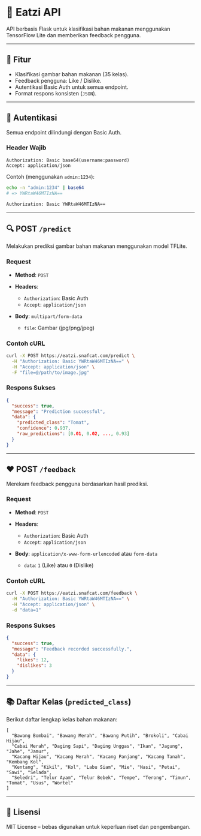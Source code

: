 # 🥗 Eatzi API

API berbasis Flask untuk klasifikasi bahan makanan menggunakan TensorFlow Lite dan memberikan feedback pengguna.

---

## 🚀 Fitur

* Klasifikasi gambar bahan makanan (35 kelas).
* Feedback pengguna: Like / Dislike.
* Autentikasi Basic Auth untuk semua endpoint.
* Format respons konsisten (`JSON`).

---

## 🔐 Autentikasi

Semua endpoint dilindungi dengan Basic Auth.

### Header Wajib

```
Authorization: Basic base64(username:password)
Accept: application/json
```

Contoh (menggunakan `admin:1234`):

```bash
echo -n "admin:1234" | base64
# => YWRtaW46MTIzNA==
```

```http
Authorization: Basic YWRtaW46MTIzNA==
```

---

## 🔍 POST `/predict`

Melakukan prediksi gambar bahan makanan menggunakan model TFLite.

### Request

* **Method**: `POST`
* **Headers**:

  * `Authorization`: Basic Auth
  * `Accept`: `application/json`
* **Body**: `multipart/form-data`

  * `file`: Gambar (jpg/png/jpeg)

### Contoh cURL

```bash
curl -X POST https://eatzi.snafcat.com/predict \
  -H "Authorization: Basic YWRtaW46MTIzNA==" \
  -H "Accept: application/json" \
  -F "file=@/path/to/image.jpg"
```

### Respons Sukses

```json
{
  "success": true,
  "message": "Prediction successful",
  "data": {
    "predicted_class": "Tomat",
    "confidence": 0.937,
    "raw_predictions": [0.01, 0.02, ..., 0.93]
  }
}
```

---

## ❤️ POST `/feedback`

Merekam feedback pengguna berdasarkan hasil prediksi.

### Request

* **Method**: `POST`
* **Headers**:

  * `Authorization`: Basic Auth
  * `Accept`: `application/json`
* **Body**: `application/x-www-form-urlencoded` atau `form-data`

  * `data`: `1` (Like) atau `0` (Dislike)

### Contoh cURL

```bash
curl -X POST https://eatzi.snafcat.com/feedback \
  -H "Authorization: Basic YWRtaW46MTIzNA==" \
  -H "Accept: application/json" \
  -d "data=1"
```

### Respons Sukses

```json
{
  "success": true,
  "message": "Feedback recorded successfully.",
  "data": {
    "likes": 12,
    "dislikes": 3
  }
}
```

---

## 📚 Daftar Kelas (`predicted_class`)

Berikut daftar lengkap kelas bahan makanan:

```
[
  "Bawang Bombai", "Bawang Merah", "Bawang Putih", "Brokoli", "Cabai Hijau",
  "Cabai Merah", "Daging Sapi", "Daging Unggas", "Ikan", "Jagung", "Jahe", "Jamur",
  "Kacang Hijau", "Kacang Merah", "Kacang Panjang", "Kacang Tanah", "Kembang Kol",
  "Kentang", "Kikil", "Kol", "Labu Siam", "Mie", "Nasi", "Petai", "Sawi", "Selada",
  "Seledri", "Telur Ayam", "Telur Bebek", "Tempe", "Terong", "Timun", "Tomat", "Usus", "Wortel"
]
```

---

## 📄 Lisensi

MIT License – bebas digunakan untuk keperluan riset dan pengembangan.
